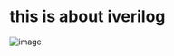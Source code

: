 # this is about iverilog

![image](https://user-images.githubusercontent.com/89384474/139521260-03ec42fa-bc6e-442d-a4c0-20c834e6fdd5.png)
